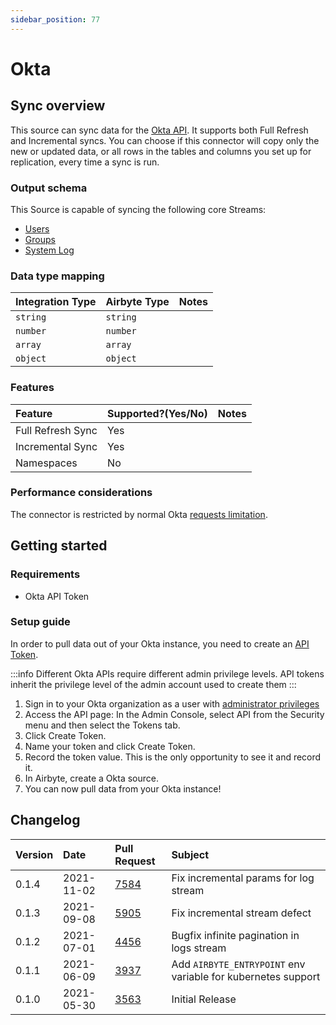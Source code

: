 ```yaml
---
sidebar_position: 77
---
```


# Okta

## Sync overview

This source can sync data for the [Okta API](https://developer.okta.com/docs/reference/). It supports both Full Refresh and Incremental syncs. You can choose if this connector will copy only the new or updated data, or all rows in the tables and columns you set up for replication, every time a sync is run.

### Output schema

This Source is capable of syncing the following core Streams:

* [Users](https://developer.okta.com/docs/reference/api/users/#list-users)
* [Groups](https://developer.okta.com/docs/reference/api/groups/#list-groups)
* [System Log](https://developer.okta.com/docs/reference/api/system-log/#get-started)

### Data type mapping

| Integration Type | Airbyte Type | Notes |
| :--- | :--- | :--- |
| `string` | `string` |  |
| `number` | `number` |  |
| `array` | `array` |  |
| `object` | `object` |  |

### Features

| Feature | Supported?\(Yes/No\) | Notes |
| :--- | :--- | :--- |
| Full Refresh Sync | Yes |  |
| Incremental Sync | Yes |  |
| Namespaces | No |  |

### Performance considerations

The connector is restricted by normal Okta [requests limitation](https://developer.okta.com/docs/reference/rate-limits/).

## Getting started

### Requirements

* Okta API Token 

### Setup guide

In order to pull data out of your Okta instance, you need to create an [API Token](https://developer.okta.com/docs/guides/create-an-api-token/overview/).

:::info
Different Okta APIs require different admin privilege levels. API tokens inherit the privilege level of the admin account used to create them
:::

1. Sign in to your Okta organization as a user with [administrator privileges](https://help.okta.com/en/prod/okta_help_CSH.htm#ext_Security_Administrators)
2. Access the API page: In the Admin Console, select API from the Security menu and then select the Tokens tab.
3. Click Create Token.
4. Name your token and click Create Token.
5. Record the token value. This is the only opportunity to see it and record it.
6. In Airbyte, create a Okta source.
7. You can now pull data from your Okta instance!

## Changelog

| Version | Date | Pull Request | Subject |
| :--- | :--- | :--- | :--- |
| 0.1.4 | 2021-11-02 | [7584](https://github.com/airbytehq/airbyte/pull/7584) | Fix incremental params for log stream |
| 0.1.3 | 2021-09-08 | [5905](https://github.com/airbytehq/airbyte/pull/5905) | Fix incremental stream defect |
| 0.1.2 | 2021-07-01 | [4456](https://github.com/airbytehq/airbyte/pull/4456) | Bugfix infinite pagination in logs stream |
| 0.1.1 | 2021-06-09 | [3937](https://github.com/airbytehq/airbyte/pull/3973) | Add `AIRBYTE_ENTRYPOINT` env variable for kubernetes support |
| 0.1.0 | 2021-05-30 | [3563](https://github.com/airbytehq/airbyte/pull/3563) | Initial Release |

